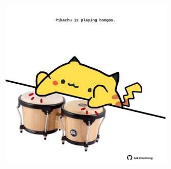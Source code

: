 <!-- built at 23/11/2021, 11:01:45 UTC -->
<p align="center">
  <img width="500" height="500" src="./ReadmeImage.svg">
</p>
